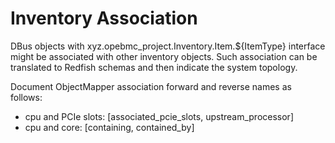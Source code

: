 # Inventory Association

DBus objects with xyz.opebmc_project.Inventory.Item.${ItemType} interface might
be associated with other inventory objects. Such association can be translated
to Redfish schemas and then indicate the system topology.

Document ObjectMapper association forward and reverse names as follows:
* cpu and PCIe slots: [associated_pcie_slots, upstream_processor]
* cpu and core: [containing, contained_by]
